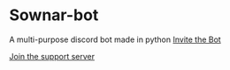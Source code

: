 # Sownar-bot
A multi-purpose discord bot made in python
[Invite the Bot](https://discordapp.com/oauth2/authorize?client_id=375370278810681344&scope=bot&permissions=2146958583)

[Join the support server](https://discord.gg/Um37PW2)
